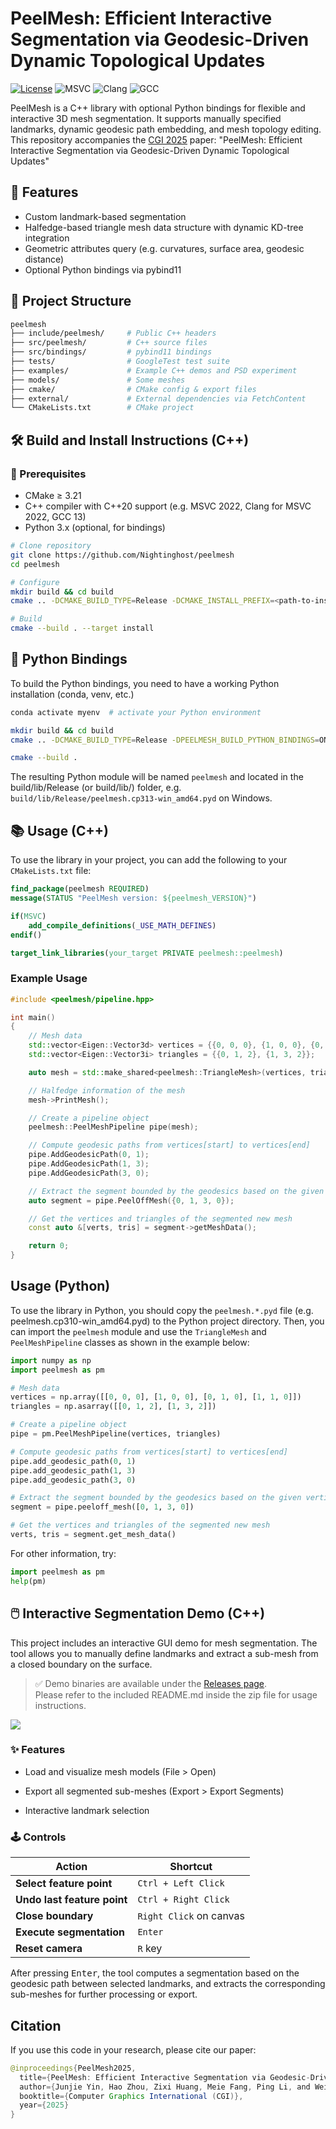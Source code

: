 # PeelMesh: Efficient Interactive Segmentation via Geodesic-Driven Dynamic Topological Updates

[![License](https://img.shields.io/badge/License-MIT-blue.svg)](https://opensource.org/licenses/MIT)
![MSVC](https://byob.yarr.is/Nightinghost/peelmesh/windows-msvc)
![Clang](https://byob.yarr.is/Nightinghost/peelmesh/windows-clang)
![GCC](https://byob.yarr.is/Nightinghost/peelmesh/ubuntu-gcc)

PeelMesh is a C++ library with optional Python bindings for flexible and interactive 3D mesh segmentation. It supports manually specified landmarks, dynamic geodesic path embedding, and mesh topology editing. This repository accompanies the [CGI 2025](https://www.cgsociety.org/) paper: "PeelMesh: Efficient Interactive Segmentation via Geodesic-Driven Dynamic Topological Updates"

## 🧩 Features

- Custom landmark-based segmentation
- Halfedge-based triangle mesh data structure with dynamic KD-tree integration
- Geometric attributes query (e.g. curvatures, surface area, geodesic distance)
- Optional Python bindings via pybind11

## 📂 Project Structure

```bash
peelmesh
├── include/peelmesh/     # Public C++ headers
├── src/peelmesh/         # C++ source files
├── src/bindings/         # pybind11 bindings
├── tests/                # GoogleTest test suite
├── examples/             # Example C++ demos and PSD experiment
├── models/               # Some meshes
├── cmake/                # CMake config & export files
├── external/             # External dependencies via FetchContent
└── CMakeLists.txt        # CMake project
```

## 🛠️ Build and Install Instructions (C++)

### 🔧 Prerequisites
- CMake $\ge$ 3.21
- C++ compiler with C++20 support (e.g. MSVC 2022, Clang for MSVC 2022, GCC 13)
- Python 3.x (optional, for bindings)

```bash
# Clone repository
git clone https://github.com/Nightinghost/peelmesh
cd peelmesh

# Configure
mkdir build && cd build
cmake .. -DCMAKE_BUILD_TYPE=Release -DCMAKE_INSTALL_PREFIX=<path-to-install>

# Build
cmake --build . --target install
```

## 🧪 Python Bindings
To build the Python bindings, you need to have a working Python installation (conda, venv, etc.)

```bash
conda activate myenv  # activate your Python environment

mkdir build && cd build
cmake .. -DCMAKE_BUILD_TYPE=Release -DPEELMESH_BUILD_PYTHON_BINDINGS=ON

cmake --build .
```
The resulting Python module will be named `peelmesh` and located in the build/lib/Release (or build/lib/) folder, e.g. `build/lib/Release/peelmesh.cp313-win_amd64.pyd` on Windows.


## 📚 Usage (C++)
To use the library in your project, you can add the following to your `CMakeLists.txt` file:

```cmake
find_package(peelmesh REQUIRED)
message(STATUS "PeelMesh version: ${peelmesh_VERSION}")

if(MSVC)
    add_compile_definitions(_USE_MATH_DEFINES)
endif()

target_link_libraries(your_target PRIVATE peelmesh::peelmesh)
```

### Example Usage
```cpp
#include <peelmesh/pipeline.hpp>

int main()
{
    // Mesh data
    std::vector<Eigen::Vector3d> vertices = {{0, 0, 0}, {1, 0, 0}, {0, 1, 0}, {1, 1, 0}};
    std::vector<Eigen::Vector3i> triangles = {{0, 1, 2}, {1, 3, 2}};

    auto mesh = std::make_shared<peelmesh::TriangleMesh>(vertices, triangles);

    // Halfedge information of the mesh
    mesh->PrintMesh();

    // Create a pipeline object
    peelmesh::PeelMeshPipeline pipe(mesh);

    // Compute geodesic paths from vertices[start] to vertices[end]
    pipe.AddGeodesicPath(0, 1);
    pipe.AddGeodesicPath(1, 3);
    pipe.AddGeodesicPath(3, 0);

    // Extract the segment bounded by the geodesics based on the given vertices sequence
    auto segment = pipe.PeelOffMesh({0, 1, 3, 0});

    // Get the vertices and triangles of the segmented new mesh
    const auto &[verts, tris] = segment->getMeshData();

    return 0;
}
```

## Usage (Python)
To use the library in Python, you should copy the `peelmesh.*.pyd` file (e.g. peelmesh.cp310-win_amd64.pyd) to the Python project directory. Then, you can import the `peelmesh` module and use the `TriangleMesh` and `PeelMeshPipeline` classes as shown in the example below:

```python
import numpy as np
import peelmesh as pm

# Mesh data
vertices = np.array([[0, 0, 0], [1, 0, 0], [0, 1, 0], [1, 1, 0]])
triangles = np.asarray([[0, 1, 2], [1, 3, 2]])

# Create a pipeline object
pipe = pm.PeelMeshPipeline(vertices, triangles)

# Compute geodesic paths from vertices[start] to vertices[end]
pipe.add_geodesic_path(0, 1)
pipe.add_geodesic_path(1, 3)
pipe.add_geodesic_path(3, 0)

# Extract the segment bounded by the geodesics based on the given vertices sequence
segment = pipe.peeloff_mesh([0, 1, 3, 0])

# Get the vertices and triangles of the segmented new mesh
verts, tris = segment.get_mesh_data()
```

For other information, try:
```python
import peelmesh as pm
help(pm)
```

## 🖱️ Interactive Segmentation Demo (C++)

This project includes an interactive GUI demo for mesh segmentation. The tool allows you to manually define landmarks and extract a sub-mesh from a closed boundary on the surface.

> ✅ Demo binaries are available under the [Releases page](https://github.com/Nightinghost/peelmesh/releases/tag/v1.0.0).</br>
> Please refer to the included README.md inside the zip file for usage instructions.

![](./imgs/interactive_demo.gif)

### ✨ Features
- Load and visualize mesh models (File > Open)

- Export all segmented sub-meshes (Export > Export Segments)

- Interactive landmark selection

### 🕹️ Controls
| Action                      | Shortcut                |
| --------------------------- | ----------------------- |
| **Select feature point**    | `Ctrl + Left Click`     |
| **Undo last feature point** | `Ctrl + Right Click`    |
| **Close boundary**          | `Right Click` on canvas |
| **Execute segmentation**    | `Enter`                 |
| **Reset camera**            | `R` key                 |

After pressing <kbd>Enter</kbd>, the tool computes a segmentation based on the geodesic path between selected landmarks, and extracts the corresponding sub-meshes for further processing or export.





## Citation
If you use this code in your research, please cite our paper:

```java
@inproceedings{PeelMesh2025,
  title={PeelMesh: Efficient Interactive Segmentation via Geodesic-Driven Dynamic Topological Updates},
  author={Junjie Yin, Hao Zhou, Zixi Huang, Meie Fang, Ping Li, and Weiyin Ma},
  booktitle={Computer Graphics International (CGI)},
  year={2025}
}
```
